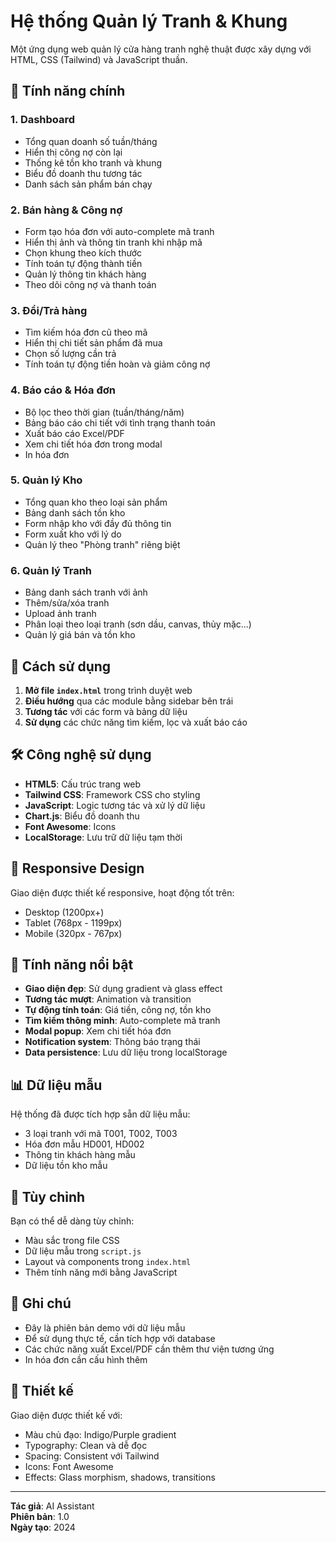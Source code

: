 # Hệ thống Quản lý Tranh & Khung

Một ứng dụng web quản lý cửa hàng tranh nghệ thuật được xây dựng với HTML, CSS (Tailwind) và JavaScript thuần.

## 🎨 Tính năng chính

### 1. Dashboard
- Tổng quan doanh số tuần/tháng
- Hiển thị công nợ còn lại
- Thống kê tồn kho tranh và khung
- Biểu đồ doanh thu tương tác
- Danh sách sản phẩm bán chạy

### 2. Bán hàng & Công nợ
- Form tạo hóa đơn với auto-complete mã tranh
- Hiển thị ảnh và thông tin tranh khi nhập mã
- Chọn khung theo kích thước
- Tính toán tự động thành tiền
- Quản lý thông tin khách hàng
- Theo dõi công nợ và thanh toán

### 3. Đổi/Trả hàng
- Tìm kiếm hóa đơn cũ theo mã
- Hiển thị chi tiết sản phẩm đã mua
- Chọn số lượng cần trả
- Tính toán tự động tiền hoàn và giảm công nợ

### 4. Báo cáo & Hóa đơn
- Bộ lọc theo thời gian (tuần/tháng/năm)
- Bảng báo cáo chi tiết với tình trạng thanh toán
- Xuất báo cáo Excel/PDF
- Xem chi tiết hóa đơn trong modal
- In hóa đơn

### 5. Quản lý Kho
- Tổng quan kho theo loại sản phẩm
- Bảng danh sách tồn kho
- Form nhập kho với đầy đủ thông tin
- Form xuất kho với lý do
- Quản lý theo "Phòng tranh" riêng biệt

### 6. Quản lý Tranh
- Bảng danh sách tranh với ảnh
- Thêm/sửa/xóa tranh
- Upload ảnh tranh
- Phân loại theo loại tranh (sơn dầu, canvas, thủy mặc...)
- Quản lý giá bán và tồn kho

## 🚀 Cách sử dụng

1. **Mở file `index.html`** trong trình duyệt web
2. **Điều hướng** qua các module bằng sidebar bên trái
3. **Tương tác** với các form và bảng dữ liệu
4. **Sử dụng** các chức năng tìm kiếm, lọc và xuất báo cáo

## 🛠️ Công nghệ sử dụng

- **HTML5**: Cấu trúc trang web
- **Tailwind CSS**: Framework CSS cho styling
- **JavaScript**: Logic tương tác và xử lý dữ liệu
- **Chart.js**: Biểu đồ doanh thu
- **Font Awesome**: Icons
- **LocalStorage**: Lưu trữ dữ liệu tạm thời

## 📱 Responsive Design

Giao diện được thiết kế responsive, hoạt động tốt trên:
- Desktop (1200px+)
- Tablet (768px - 1199px)
- Mobile (320px - 767px)

## 🎯 Tính năng nổi bật

- **Giao diện đẹp**: Sử dụng gradient và glass effect
- **Tương tác mượt**: Animation và transition
- **Tự động tính toán**: Giá tiền, công nợ, tồn kho
- **Tìm kiếm thông minh**: Auto-complete mã tranh
- **Modal popup**: Xem chi tiết hóa đơn
- **Notification system**: Thông báo trạng thái
- **Data persistence**: Lưu dữ liệu trong localStorage

## 📊 Dữ liệu mẫu

Hệ thống đã được tích hợp sẵn dữ liệu mẫu:
- 3 loại tranh với mã T001, T002, T003
- Hóa đơn mẫu HD001, HD002
- Thông tin khách hàng mẫu
- Dữ liệu tồn kho mẫu

## 🔧 Tùy chỉnh

Bạn có thể dễ dàng tùy chỉnh:
- Màu sắc trong file CSS
- Dữ liệu mẫu trong `script.js`
- Layout và components trong `index.html`
- Thêm tính năng mới bằng JavaScript

## 📝 Ghi chú

- Đây là phiên bản demo với dữ liệu mẫu
- Để sử dụng thực tế, cần tích hợp với database
- Các chức năng xuất Excel/PDF cần thêm thư viện tương ứng
- In hóa đơn cần cấu hình thêm

## 🎨 Thiết kế

Giao diện được thiết kế với:
- Màu chủ đạo: Indigo/Purple gradient
- Typography: Clean và dễ đọc
- Spacing: Consistent với Tailwind
- Icons: Font Awesome
- Effects: Glass morphism, shadows, transitions

---

**Tác giả**: AI Assistant  
**Phiên bản**: 1.0  
**Ngày tạo**: 2024
